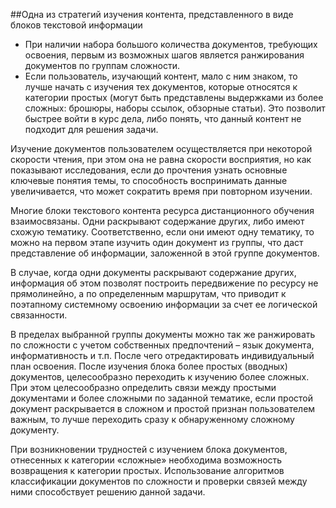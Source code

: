 ##Одна из стратегий изучения контента, представленного в виде блоков текстовой информации

- При наличии набора большого количества документов, требующих освоения, 
первым из возможных шагов является ранжирования документов по группам сложности.
- Если пользователь, изучающий контент, мало с ним знаком, то лучше начать с изучения тех 
документов, которые относятся к категории простых (могут быть представлены выдержками из 
более сложных: брошюры, наборы ссылок, обзорные статьи). Это позволит быстрее войти в курс дела, 
либо понять, что данный контент не подходит для решения задачи. 

Изучение документов пользователем осуществляется при некоторой скорости чтения, при этом она не 
равна скорости восприятия, но как показывают исследования, если до прочтения узнать основные ключевые понятия темы, 
то способность воспринимать данные увеличивается, что может сократить время при повторном изучении.

Многие блоки текстового контента ресурса дистанционного обучения взаимосвязаны. Одни раскрывают 
содержание других, либо имеют схожую тематику. Соответственно, если они имеют одну тематику, то можно на первом этапе изучить один документ из группы, что даст представление об информации, заложенной в этой группе документов.

В случае, когда одни документы раскрывают содержание других, информация об этом позволят 
построить передвижение по ресурсу не прямолинейно, а по определенным маршрутам, что приводит к поэтапному системному освоению информации за счет ее логической связанности.

В пределах выбранной группы документы можно так же ранжировать по сложности с учетом собственных 
предпочтений – язык документа, информативность и т.п. После чего отредактировать индивидуальный план освоения.
После изучения блока более простых (вводных) документов, целесообразно переходить к изучению более сложных. 
При этом целесообразно определить связи между простыми документами и более сложными по заданной тематике, 
если простой документ раскрывается в сложном и простой признан пользователем важным, то лучше переходить 
сразу к обнаруженному сложному документу.

При возникновении трудностей с изучением блока документов, отнесенных к категории «сложные» 
необходима возможность возвращения к категории простых. Использование алгоритмов классификации документов 
по сложности и проверки связей между ними способствует решению данной задачи.
